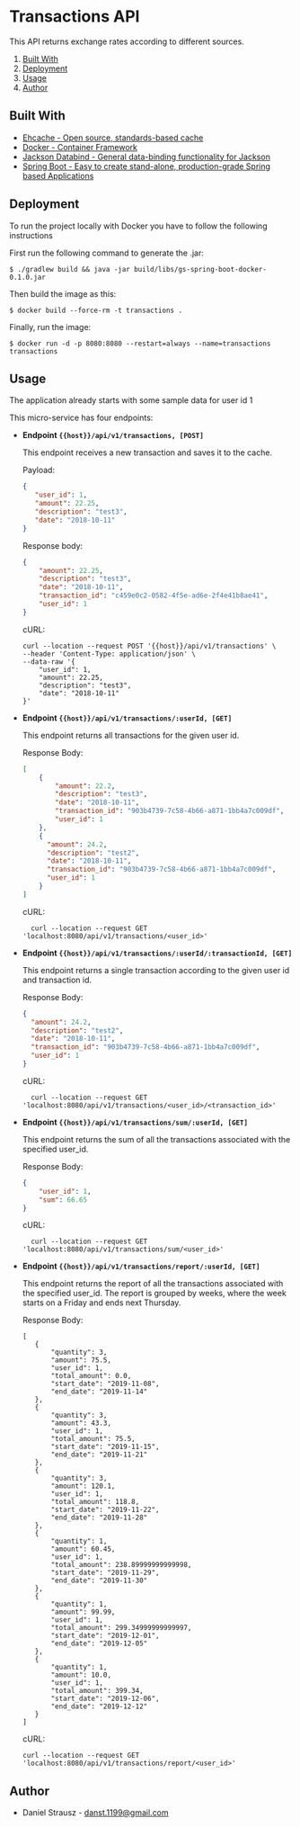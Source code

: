# Transactions API

This API returns exchange rates according to different sources.

1. [Built With](#built-with)
2. [Deployment](#deployment)
3. [Usage](#usage)
4. [Author](#author)

## Built With

- [Ehcache - Open source, standards-based cache](https://www.ehcache.org/)
- [Docker - Container Framework](https://www.docker.com/)
- [Jackson Databind - General data-binding functionality for Jackson](https://mvnrepository.com/artifact/com.fasterxml.jackson.core/jackson-databind)
- [Spring Boot - Easy to create stand-alone, production-grade Spring based Applications](https://spring.io/projects/spring-boot)


## Deployment
To run the project locally with Docker you have to follow the following instructions

First run the following command to generate the .jar:

```shell script
$ ./gradlew build && java -jar build/libs/gs-spring-boot-docker-0.1.0.jar
```

Then build the image as this:

```shell script 
$ docker build --force-rm -t transactions .
```

Finally, run the image:

```shell script
$ docker run -d -p 8080:8080 --restart=always --name=transactions transactions
``` 


## Usage
The application already starts with some sample data for user id 1

This micro-service has four endpoints:

* **Endpoint `{{host}}/api/v1/transactions, [POST]`**
   
   This endpoint receives a new transaction and saves it to the cache.

   Payload:
   ````json
  {
      "user_id": 1,
      "amount": 22.25,
      "description": "test3",
      "date": "2018-10-11"
  }
    ````
   
   Response body:
    ```json
    {
        "amount": 22.25,
        "description": "test3",
        "date": "2018-10-11",
        "transaction_id": "c459e0c2-0582-4f5e-ad6e-2f4e41b8ae41",
        "user_id": 1
    }
    ```
  
    cURL:
    ```shell script
    curl --location --request POST '{{host}}/api/v1/transactions' \
    --header 'Content-Type: application/json' \
    --data-raw '{
        "user_id": 1,
        "amount": 22.25,
        "description": "test3",
        "date": "2018-10-11"
    }'
    ```

* **Endpoint `{{host}}/api/v1/transactions/:userId, [GET]`**
    
    This endpoint returns all transactions for the given user id.
    
    Response Body:
    ````json
    [
        {
            "amount": 22.2,
            "description": "test3",
            "date": "2018-10-11",
            "transaction_id": "903b4739-7c58-4b66-a871-1bb4a7c009df",
            "user_id": 1
        },
        {
          "amount": 24.2,
          "description": "test2",
          "date": "2018-10-11",
          "transaction_id": "903b4739-7c58-4b66-a871-1bb4a7c009df",
          "user_id": 1
        }
    ]
    ````
  
  cURL:
  ````shell script
    curl --location --request GET 'localhost:8080/api/v1/transactions/<user_id>'
    ````
  
* **Endpoint `{{host}}/api/v1/transactions/:userId/:transactionId, [GET]`**
    
    This endpoint returns a single transaction according to the given user id and transaction id.
    
    Response Body:
    ````json
    {
      "amount": 24.2,
      "description": "test2",
      "date": "2018-10-11",
      "transaction_id": "903b4739-7c58-4b66-a871-1bb4a7c009df",
      "user_id": 1
    }
    ````
  
  cURL:
  ````shell script
    curl --location --request GET 'localhost:8080/api/v1/transactions/<user_id>/<transaction_id>'
    ````
  
* **Endpoint `{{host}}/api/v1/transactions/sum/:userId, [GET]`**
    
    This endpoint returns the sum of all the transactions associated with the specified user_id.
    
    Response Body:
    ````json
    {
        "user_id": 1,
        "sum": 66.65
    }
    ````
  
  cURL:
  ````shell script
    curl --location --request GET 'localhost:8080/api/v1/transactions/sum/<user_id>'
    ````
* **Endpoint `{{host}}/api/v1/transactions/report/:userId, [GET]`**

    This endpoint returns the report of all the transactions associated with the specified user_id. 
    The report is grouped by weeks, where the week starts on a Friday and ends next Thursday.
        
    Response Body:
    ```
  [
       {
           "quantity": 3,
           "amount": 75.5,
           "user_id": 1,
           "total_amount": 0.0,
           "start_date": "2019-11-08",
           "end_date": "2019-11-14"
       },
       {
           "quantity": 3,
           "amount": 43.3,
           "user_id": 1,
           "total_amount": 75.5,
           "start_date": "2019-11-15",
           "end_date": "2019-11-21"
       },
       {
           "quantity": 3,
           "amount": 120.1,
           "user_id": 1,
           "total_amount": 118.8,
           "start_date": "2019-11-22",
           "end_date": "2019-11-28"
       },
       {
           "quantity": 1,
           "amount": 60.45,
           "user_id": 1,
           "total_amount": 238.89999999999998,
           "start_date": "2019-11-29",
           "end_date": "2019-11-30"
       },
       {
           "quantity": 1,
           "amount": 99.99,
           "user_id": 1,
           "total_amount": 299.34999999999997,
           "start_date": "2019-12-01",
           "end_date": "2019-12-05"
       },
       {
           "quantity": 1,
           "amount": 10.0,
           "user_id": 1,
           "total_amount": 399.34,
           "start_date": "2019-12-06",
           "end_date": "2019-12-12"
       }
    ]
  ```
      
  cURL:
      
    ````shell script
    curl --location --request GET 'localhost:8080/api/v1/transactions/report/<user_id>'
    ````
## Author
- Daniel Strausz - danst.1199@gmail.com
